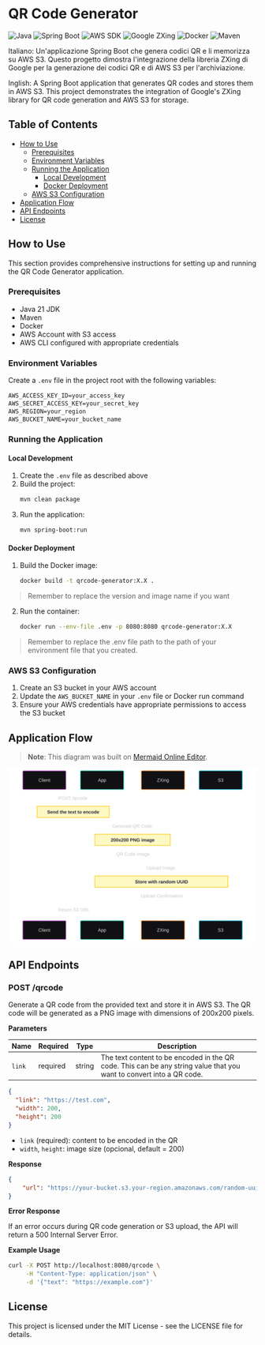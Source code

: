 # QR Code Generator

![Java](https://img.shields.io/badge/Java-21-orange)
![Spring Boot](https://img.shields.io/badge/Spring%20Boot-3.4.4-brightgreen)
![AWS SDK](https://img.shields.io/badge/AWS%20SDK-2.24.12-yellow)
![Google ZXing](https://img.shields.io/badge/Google%20ZXing-3.5.2-blue)
![Docker](https://img.shields.io/badge/Docker-✓-blue)
![Maven](https://img.shields.io/badge/Maven-3.9.6-red)

Italiano: Un'applicazione Spring Boot che genera codici QR e li memorizza su AWS S3. Questo progetto dimostra l'integrazione della libreria ZXing di Google per la generazione dei codici QR e di AWS S3 per l'archiviazione.

Inglish: A Spring Boot application that generates QR codes and stores them in AWS S3. This project demonstrates the integration of Google's ZXing library for QR code generation and AWS S3 for storage.

## Table of Contents

- [How to Use](#how-to-use)
   - [Prerequisites](#prerequisites)
   - [Environment Variables](#environment-variables)
   - [Running the Application](#running-the-application)
      - [Local Development](#local-development)
      - [Docker Deployment](#docker-deployment)
   - [AWS S3 Configuration](#aws-s3-configuration)
- [Application Flow](#application-flow)
- [API Endpoints](#api-endpoints)
- [License](#license)

## How to Use

This section provides comprehensive instructions for setting up and running the QR Code Generator application.

### Prerequisites

- Java 21 JDK
- Maven
- Docker
- AWS Account with S3 access
- AWS CLI configured with appropriate credentials

### Environment Variables

Create a `.env` file in the project root with the following variables:

```env
AWS_ACCESS_KEY_ID=your_access_key
AWS_SECRET_ACCESS_KEY=your_secret_key
AWS_REGION=your_region
AWS_BUCKET_NAME=your_bucket_name
```

### Running the Application

#### Local Development

1. Create the `.env` file as described above
2. Build the project:
   ```bash
   mvn clean package
   ```
3. Run the application:
   ```bash
   mvn spring-boot:run
   ```

#### Docker Deployment

1. Build the Docker image:
   ```bash
   docker build -t qrcode-generator:X.X . 
   ```
> Remember to replace the version and image name if you want

2. Run the container:
   ```bash
   docker run --env-file .env -p 8080:8080 qrcode-generator:X.X 
   ```

> Remember to replace the .env file path to the path of your environment file that you created.

### AWS S3 Configuration

1. Create an S3 bucket in your AWS account
2. Update the `AWS_BUCKET_NAME` in your `.env` file or Docker run command
3. Ensure your AWS credentials have appropriate permissions to access the S3 bucket

## Application Flow

> **Note**: This diagram was built on [Mermaid Online Editor](https://www.mermaidchart.com/app/projects/d95a6b85-4fcc-442f-827b-da6d7a456612/diagrams/f54eab59-6c0f-42d4-86ab-1afa9cee30ce/version/v0.1/edit).

<img src="./.github/diagram.svg"/>

## API Endpoints

### POST /qrcode
Generate a QR code from the provided text and store it in AWS S3. The QR code will be generated as a PNG image with dimensions of 200x200 pixels.

**Parameters**

| Name   | Required | Type | Description |
|--------|----------|------|-------------|
| `link` | required | string | The text content to be encoded in the QR code. This can be any string value that you want to convert into a QR code. |

```json
{
  "link": "https://test.com",
  "width": 200,
  "height": 200
}
```

- `link` (required): content to be encoded in the QR
- `width`, `height`: image size (opcional, default = 200)

**Response**

```json
{
    "url": "https://your-bucket.s3.your-region.amazonaws.com/random-uuid"
}
```

**Error Response**

If an error occurs during QR code generation or S3 upload, the API will return a 500 Internal Server Error.

**Example Usage**

```bash
curl -X POST http://localhost:8080/qrcode \
     -H "Content-Type: application/json" \
     -d '{"text": "https://example.com"}'
```

## License

This project is licensed under the MIT License - see the LICENSE file for details.

